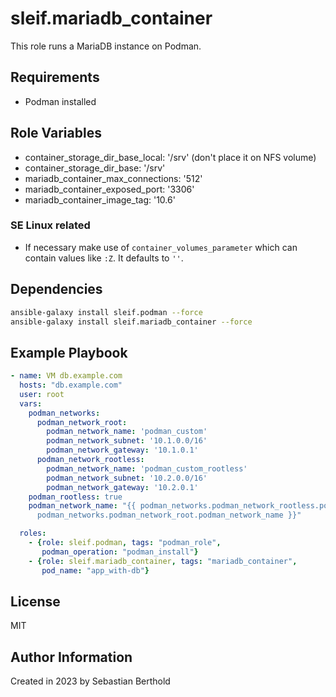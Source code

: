 # sleif.mariadb_container

This role runs a MariaDB instance on Podman.

## Requirements

- Podman installed

## Role Variables

- container_storage_dir_base_local: '/srv' (don't place it on NFS volume)
- container_storage_dir_base: '/srv'
- mariadb_container_max_connections: '512'
- mariadb_container_exposed_port: '3306'
- mariadb_container_image_tag: '10.6'

### SE Linux related

- If necessary make use of `container_volumes_parameter` which can contain values like `:Z`. It defaults to `''`.

## Dependencies

```sh
ansible-galaxy install sleif.podman --force
ansible-galaxy install sleif.mariadb_container --force
```

## Example Playbook

```yml
- name: VM db.example.com
  hosts: "db.example.com"
  user: root
  vars:
    podman_networks:
      podman_network_root:
        podman_network_name: 'podman_custom'
        podman_network_subnet: '10.1.0.0/16'
        podman_network_gateway: '10.1.0.1'
      podman_network_rootless:
        podman_network_name: 'podman_custom_rootless'
        podman_network_subnet: '10.2.0.0/16'
        podman_network_gateway: '10.2.0.1'
    podman_rootless: true
    podman_network_name: "{{ podman_networks.podman_network_rootless.podman_network_name if podman_rootless | bool else
      podman_networks.podman_network_root.podman_network_name }}"

  roles:
    - {role: sleif.podman, tags: "podman_role",
       podman_operation: "podman_install"}
    - {role: sleif.mariadb_container, tags: "mariadb_container",
       pod_name: "app_with-db"}
```

## License

MIT

## Author Information

Created in 2023 by Sebastian Berthold
